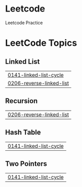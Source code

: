 # Leetcode

Leetcode Practice

<!---LeetCode Topics Start-->
# LeetCode Topics
## Linked List
|  |
| ------- |
| [0141-linked-list-cycle](https://github.com/gopal-panigrahi/Leetcode/tree/master/0141-linked-list-cycle) |
| [0206-reverse-linked-list](https://github.com/gopal-panigrahi/Leetcode/tree/master/0206-reverse-linked-list) |
## Recursion
|  |
| ------- |
| [0206-reverse-linked-list](https://github.com/gopal-panigrahi/Leetcode/tree/master/0206-reverse-linked-list) |
## Hash Table
|  |
| ------- |
| [0141-linked-list-cycle](https://github.com/gopal-panigrahi/Leetcode/tree/master/0141-linked-list-cycle) |
## Two Pointers
|  |
| ------- |
| [0141-linked-list-cycle](https://github.com/gopal-panigrahi/Leetcode/tree/master/0141-linked-list-cycle) |
<!---LeetCode Topics End-->